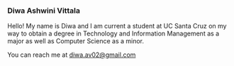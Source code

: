 ### Diwa Ashwini Vittala
Hello! My name is Diwa and I am current a student at UC Santa Cruz on my way to obtain a degree in Technology and Information Management as a major as well as Computer Science as a minor.    

You can reach me at diwa.av02@gmail.com 
